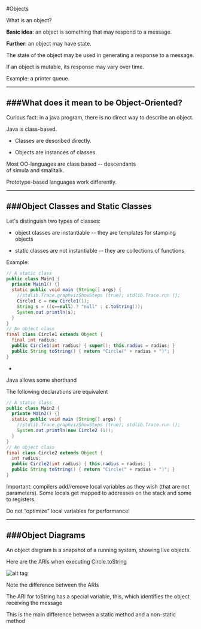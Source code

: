 #Objects

What is an object?

**Basic idea**: an object is something that may respond to a message.

**Further**: an object may have state.

The state of the object may be used in generating a response to a message.

If an object is mutable, its response may vary over time.

Example: a printer queue.

***

###What does it mean to be Object-Oriented?
-

Curious fact: in a java program, there is no direct way to describe an object.

Java is class-based.

- Classes are described directly.

- Objects are instances of classes.

Most OO-languages are class based -- descendants of simula and smalltalk.

Prototype-based languages work differently.

***

###Object Classes and Static Classes
-

Let's distinguish two types of classes:

- object classes are instantiable -- they are templates for stamping objects

- static classes are not instantiable -- they are collections of functions

Example:

```java
// A static class
public class Main1 {
  private Main1() {}
  static public void main (String[] args) {
    //stdlib.Trace.graphvizShowSteps (true); stdlib.Trace.run ();
    Circle1 c = new Circle1(1);
    String s = ((c==null) ? "null" : c.toString());
    System.out.println(s);
  }
}
// An object class
final class Circle1 extends Object {
  final int radius;
  public Circle1(int radius) { super(); this.radius = radius; }
  public String toString() { return "Circle(" + radius + ")"; }
}
```

-

Java allows some shorthand

The following declarations are equivalent

```java
// A static class
public class Main2 {
  private Main2() {}
  static public void main (String[] args) {
    //stdlib.Trace.graphvizShowSteps (true); stdlib.Trace.run ();
    System.out.println(new Circle2 (1));
  }
}
// An object class
final class Circle2 extends Object {
  int radius;
  public Circle2(int radius) { this.radius = radius; }
  public String toString() { return "Circle(" + radius + ")"; }
}
```

Important: compilers add/remove local variables as they wish (that are not parameters). Some locals get mapped to addresses on the stack and some to registers.

Do not “optimize” local variables for performance!

***

###Object Diagrams
-

An object diagram is a snapshot of a running system, showing live objects.

Here are the ARIs when executing Circle.toString

![alt tag](https://github.com/Cody-Nicholson96/Software_Development/blob/master/Object_Oriented_Software_Development/objectDiagram1.jpg)

Note the difference between the ARIs

The ARI for toString has a special variable, this, which identifies the object receiving the message

This is the main difference between a static method and a non-static method